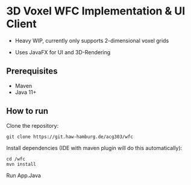 # 3D Voxel WFC Implementation & UI Client

* Heavy WIP, currently only supports 2-dimensional voxel grids

* Uses JavaFX for UI and 3D-Rendering

## Prerequisites
 * Maven
 * Java 11+

## How to run
Clone the repository:
```
git clone https://git.haw-hamburg.de/acg303/wfc
```
Install dependencies (IDE with maven plugin will do this automatically):
```
cd /wfc
mvn install
```

Run App.Java

